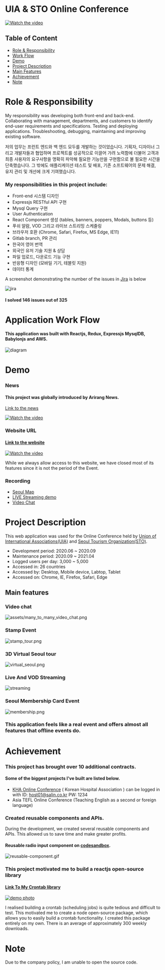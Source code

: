 # UIA & STO Online Conference

[![Watch the video](assets/virtual_seoul2.gif)](http://virtualseoul.or.kr/)

## Table of Content

- [Role & Responsibility](#Role--Responsibility)
- [Work Flow](#Application-Work-Flow)
- [Demo](#Demo)
- [Project Description](#Project-Description)
- [Main Features](#Main-features)
- [Achievement](#Achievement)
- [Note](#note)

# Role & Responsibility

My responsibility was developing both front-end and back-end. Collaborating with management, departments, and customers to identify end-user requirements and specifications. Testing and deploying applications. Troubleshooting, debugging, maintaining and improving existing software.

저의 업무는 프런트 엔드와 백 엔드 모두를 개발하는 것이었습니다. 기획자, 디자이너 그리고 개발자들과 협업하며 프로젝트를 성공적으로 이끌어 가려 노력함에 더불어 고객과 최종 사용자의 요구사항을 명확히 파악해 필요한 기능만을 구현함으로 불 필요한 시간을 단축했습니다. 그 밖에도 애플리케이션 테스트 및 배포, 기존 소프트웨어의 문제 해결, 유지 관리 및 개선에 크게 기여했습니다.


### My responsibilities in this project include:

- Front-end 시스템 디자인 
- Expressjs RESTful API 구현
- Mysql Query 구현  
- User Authentication
- React Component 생성 (tables, banners, poppers, Modals, buttons 등)
- 푸쉬 알람, VOD 그리고 라이브 스트리밍 스케줄링
- 브라우저 호환 (Chrome, Safari, Firefox, MS Edge, IE11)
- Gitlab branch, PR 관리 
- 한국어 영어 번역
- 외국인 유저 기술 지원 & 상담
- 파일 업로드, 다운로드 기능 구현 
- 반응형 디자인 (모바일 기기, 테블릿 지원)
- 데이터 통계

A screenshot demonstrating the number of the issues in [Jira](https://www.atlassian.com/software/jira) is below

![jira](assets/jira3.jpg)

#### I solved 146 issues out of 325

# Application Work Flow

#### This application was built with Reactjs, Redux, Expressjs MysqlDB, Babylonjs and AWS.

![diagram](assets/diagram.png)

# Demo

### News

#### This project was globally introduced by Arirang News.

[Link to the news](https://www.youtube.com/watch?v=ksBnRT1f2Ak&t=2s)

[![Watch the video](assets/news.jpg)](https://www.youtube.com/watch?v=ksBnRT1f2Ak&t=2s)

### Website URL

#### [Link to the website](http://virtualseoul.or.kr/)

[![Watch the video](assets/virtual_seoul2.gif)](http://virtualseoul.or.kr/)

While we always allow access to this website, we have closed most of its features since it is not the period of the Event.

### Recording

- [Seoul Map](https://www.youtube.com/watch?v=6EdqKznxncA)
- [LIVE Streaming demo](https://www.youtube.com/watch?v=a9wX4MSkSyg)
- [Video Chat](https://www.youtube.com/watch?v=edzgNn5f5yQ)

# Project Description

This web application was used for the Online Conference held by [Union of International Associations(UIA)](https://uia.org/) and [Seoul Tourism Organization(STO)](http://www.sto.or.kr/english/index).

- Development period: 2020.06 ~ 2020.09
- Maintenance period: 2020.09 ~ 2021.04
- Logged users per day: 3,000 ~ 5,000
- Accessed in: 26 countries
- Accessed by: Desktop, Mobile device, Labtop, Tablet
- Accessed on: Chrome, IE, Firefox, Safari, Edge

## Main features

### Video chat

![assets/many_to_many_video_chat.png](assets/video_chat.jpg)

### Stamp Event

![stamp_tour.png](assets/stamp_tour.png)

### 3D Virtual Seoul tour

![virtual_seoul.png](assets/virtual_seoul.png)

### Live And VOD Streaming

![streaming](assets/live_streaming.jpg)

### Seoul Membership Card Event

![membership.png](assets/membership.png)

<!-- ## And much more

- Compatible with all modern browsers including IE11
- Responsive Design ( Supports mobile devices )
- Help Center ( Technical Support )
- Statistics -->

### This application feels like a real event and offers almost all features that offline events do.

# Achievement

### This project has brought over 10 additional contracts.

#### Some of the biggest projects I've built are listed below.

<!-- - [Simens Online Conference](https://siemens-evavconference.govent.io/lobby)  -->

- [KHA Online Conference](https://khc2020.salin.co.kr) ( Korean Hospital Association ) can be logged in with ID: host01@salin.co.kr PW: 1234
- Asia TEFL Online Conference (Teaching English as a second or foreign language)

### Created reusable components and APIs.

During the development, we created several reusable components and APIs. This allowed us to save time and make greater profits.

#### Reusable radio input component on [codesandbox](https://codesandbox.io/s/radio-3mtce?file=/src/App.jsx).

![reusable-component.gif](assets/reusable_component.gif)

### This project motivated me to build a reactjs open-source library

#### [Link To My Crontab library](https://www.npmjs.com/package/reactjs-crontab)
[![demo photo](assets/crontab.png)](https://www.npmjs.com/package/reactjs-crontab)

I realised building a crontab (scheduling jobs) is quite tedious and difficult to test. This motivated me to create a node open-source package, which allows you to easily build a crontab functionality. I created this package entirely on my own. There is an average of approximately 300 weekly downloads.

# Note

Due to the company policy, I am unable to open the source code.
